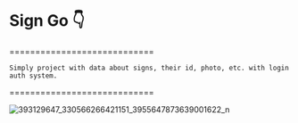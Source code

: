 # Sign Go 👇

============================

    Simply project with data about signs, their id, photo, etc. with login auth system.

============================


![393129647_330566266421151_3955647873639001622_n](https://github.com/pogromcakaszy/ReactNativePortfolio/assets/104156848/197dba4c-ad3f-43e0-ac1c-bcd17a674e3b)

